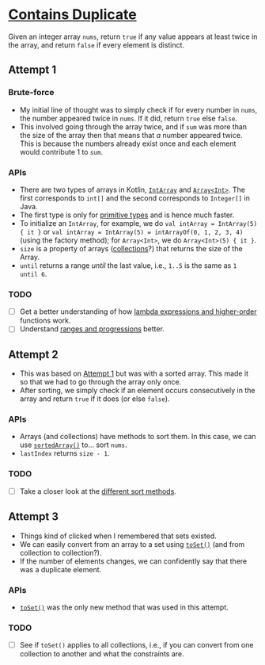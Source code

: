 # [Contains Duplicate](https://leetcode.com/problems/contains-duplicate/)

Given an integer array `nums`, return `true` if any value appears at least twice in the array, and return `false` if every element is distinct.

## Attempt 1

### Brute-force

* My initial line of thought was to simply check if for every number in `nums`, the number appeared twice in `nums`. If it did, return `true` else `false`.
* This involved going through the array twice, and if `sum` was more than the size of the array then that means that *a* number appeared twice. This is because the numbers already exist once and each element would contribute 1 to `sum`.

### APIs

* There are two types of arrays in Kotlin, [`IntArray`](https://kotlinlang.org/api/latest/jvm/stdlib/kotlin/-array/#array) and [`Array<Int>`](https://kotlinlang.org/api/latest/jvm/stdlib/kotlin/-array/#array). The first corresponds to `int[]` and the second corresponds to `Integer[]` in Java.
* The first type is only for [primitive types](https://kotlinlang.org/docs/basic-types.html) and is hence much faster.
* To initialize an `IntArray`, for example, we do `val intArray = IntArray(5) { it }` or `val intArray = IntArray(5) = intArrayOf(0, 1, 2, 3, 4)` (using the factory method); for `Array<Int>`, we do `Array<Int>(5) { it }`.
* `size` is a property of arrays ([collections](https://kotlinlang.org/docs/collections-overview.html)?) that returns the size of the Array.
* `until` returns a range *until* the last value, i.e., `1..5` is the same as `1 until 6`.

### TODO

- [ ] Get a better understanding of how [lambda expressions and higher-order](https://kotlinlang.org/docs/lambdas.html) functions work.
- [ ] Understand [ranges and progressions](https://kotlinlang.org/docs/ranges.html) better.

## Attempt 2

* This was based on [Attempt 1](#attempt-1) but was with a sorted array. This made it so that we had to go through the array only once.
* After sorting, we simply check if an element occurs consecutively in the array and return `true` if it does (or else `false`).

### APIs

* Arrays (and collections) have methods to sort them. In this case, we can use [`sortedArray()`](https://kotlinlang.org/api/latest/jvm/stdlib/kotlin.collections/sorted-array.html) to... sort `nums`.
* `lastIndex` returns `size - 1`.

### TODO

- [ ] Take a closer look at the [different sort methods](https://kotlinlang.org/api/latest/jvm/stdlib/kotlin.collections/-collection/).

## Attempt 3

* Things kind of clicked when I remembered that sets existed.
* We can easily convert from an array to a set using [`toSet()`](https://kotlinlang.org/api/latest/jvm/stdlib/kotlin.sequences/to-set.html) (and from collection to collection?).
* If the number of elements changes, we can confidently say that there was a duplicate element.

### APIs

* [`toSet()`](https://kotlinlang.org/api/latest/jvm/stdlib/kotlin.collections/to-set.html) was the only new method that was used in this attempt.

### TODO

- [ ] See if `toSet()` applies to all collections, i.e., if you can convert from one collection to another and what the constraints are.